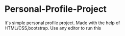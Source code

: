 # Personal-Profile-Project

It's simple personal profile project.
Made with the help of HTML/CSS,bootstrap.
Use any editor to run this
